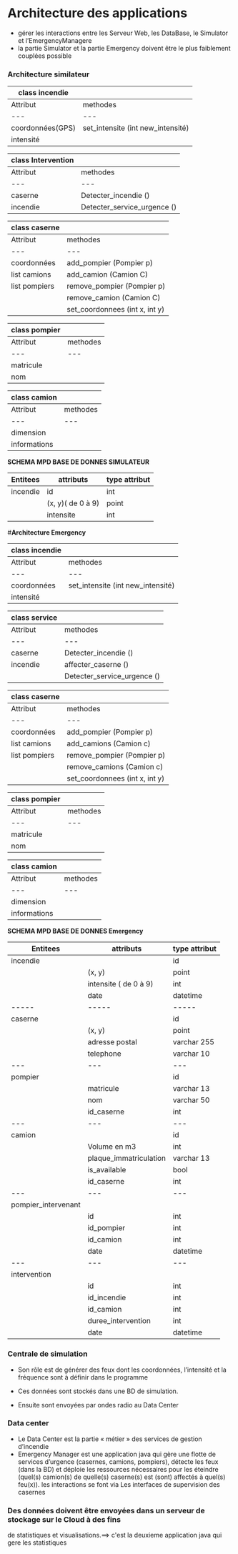 # Architecture des applications
* gérer les interactions entre les Serveur Web, les DataBase, le Simulator et l’EmergencyManagere
* la partie Simulator et la partie Emergency doivent être le plus faiblement couplées
possible

### Architecture similateur

|class incendie 					| |
|---|---|
|Attribut						|methodes|
|---|---|
|coordonnées(GPS)					|set_intensite (int new_intensité)|
|intensité				 		||
	
|class Intervention 						||
|---|---|
|Attribut|methodes|
|---|---|
|caserne						|Detecter_incendie ()
|incendie						|Detecter_service_urgence ()
						
	
	
|class caserne						||
|---|---|
|Attribut|methodes|
|---|---|
|coordonnées					|add_pompier (Pompier p)
|list camions					|add_camion (Camion C)
|list pompiers					|remove_pompier (Pompier p)
|						|remove_camion (Camion C)
|						|set_coordonnees (int x, int y)
	
|class pompier 						||
|---|---|
|Attribut|methodes|
|---|---|
|matricule
|nom
	
|class camion 						||
|---|---|
|Attribut|methodes|
|---|---|
|dimension|
|informations|


**SCHEMA MPD BASE DE DONNES SIMULATEUR**

|Entitees					|attributs			|type attribut|	
|-----|-----|-----|
|incendie					|id				|int|
|						|(x, y)( de 0 à 9)		|point|
|						|intensite			|int|
							

#**Architecture Emergency**	
	
|class incendie 			||
|---|---|
|Attribut|methodes|
|---|---|
|coordonnées					|set_intensite (int new_intensité)|
|intensité				 	|
	
|class service				||
|---|---|
|Attribut|methodes|
|---|---|
|caserne				|Detecter_incendie ()
|incendie				|affecter_caserne ()
|					|Detecter_service_urgence () 
	
|class caserne				||
|---|---|
|Attribut|methodes|
|---|---|
|coordonnées			|add_pompier (Pompier p)
|list camions			|add_camions (Camion c)
|list pompiers			|remove_pompier (Pompier p)
|				|remove_camions (Camion c)
|				|set_coordonnees (int x, int y)
	
|class pompier 				||
|---|---|
|Attribut|methodes|
|---|---|
|matricule|
|nom|
	
|class camion 				||
|---|---|
|Attribut|methodes|
|---|---|
|dimension				|
|informations				|	
	
**SCHEMA MPD BASE DE DONNES Emergency**

|Entitees					|attributs				|type attribut|	
|-----|-----|-----|
|incendie|					|id					|int|
| 						|(x, y)				    	|point|
| 						|intensite ( de 0 à 9)			|int|
| 						|date					|datetime|
|-----|-----|-----|
|caserne|					|id					|int|
| 						|(x, y)				    	|point|
| 						|adresse postal		    		|varchar 255|
|						|telephone				|varchar 10|
|---|---|---|
|pompier|					|id					|int|
| 						|matricule				|varchar 13|
| 						|nom					|varchar 50|
| 						|id_caserne			    	|int|
|---|---|---|
|camion |					|id					    |int|
|   						|Volume en m3			|int|	
| 						|plaque_immatriculation		|varchar 13|
| 						|is_available			|bool|
| 						|id_caserne			    |int|
|---|---|---|
|pompier_intervenant|
| 							|id					    |int|
| 							|id_pompier			    |int|
| 							|id_camion				|int|
| 							|date					|datetime|
|---|---|---|
|intervention |
| 							|id					    |int|
| 							|id_incendie			|int|
| 							|id_camion				|int|			
| 							|duree_intervention	    |int|
| 							|date					|datetime|





### Centrale de simulation 

*	Son rôle est de générer des feux dont les coordonnées, l’intensité et la fréquence sont à définir dans le programme 

*	Ces données sont stockés dans une BD de simulation. 

*	Ensuite sont envoyées par ondes radio au Data Center 

### Data center 
* Le Data Center est la partie « métier » des services de gestion d’incendie
* Emergency Manager est une application java qui gère une flotte de services d’urgence 
(casernes, camions, pompiers), détecte les feux (dans la BD) et déploie les ressources nécessaires pour les
éteindre (quel(s) camion(s) de quelle(s) caserne(s) est (sont) affectés à quel(s) feu(x)). 
les interactions se font via Les interfaces de supervision des casernes

### Des données doivent être envoyées dans un serveur de stockage sur le Cloud à des fins
de statistiques et visualisations.==> c'est la deuxieme application java qui gere les statistiques 

